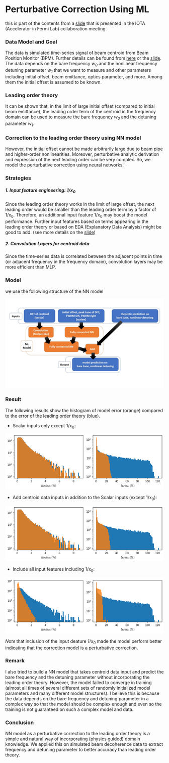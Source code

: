 # Perturbative Correction Using ML 

this is part of the contents from a [slide](MLdecoherence1.pdf) that is presented in the IOTA (Accelerator in Fermi Lab) collaboration meeting.


### Data Model and Goal

The data is simulated time-series signal of beam centroid from Beam Position Monitor (BPM). Further details can be found from [here](Decoherence.md) or the [slide](MLdecoherence1.pdf). The data depends on the bare frequency *w<sub>0</sub>* and the nonlinear frequency detuning parameter *w<sub>1</sub>* that we want to measure and other parameters including initial offset, beam emittance, optics parameter, and more. Among them the initial offset is assumed to be known.


### Leading order theory

It can be shown that, in the limit of large initial offset (compared to initial beam emittance), the leading order term of the centroid in the frequency domain can be used to measure the bare frequency *w<sub>0</sub>* and the detuning parameter *w<sub>1</sub>*. 


### Correction to the leading order theory using NN model

However, the initial offset cannot be made arbitrarily large due to beam pipe and higher-order nonlinearities. Moreover, perturbative analytic derivation and expression of the next leading order can be very complex. So, we model the perturbative correction using neural networks. 

### Strategies

##### 1. Input feature engineering: 1/x<sub>0</sub>
Since the leading order theory works in the limit of large offset, the next leading order would be smaller than the leading order term by a factor of 1/x<sub>0</sub>. Therefore, an additional input feature 1/x<sub>0</sub> may boost the model performance. Further input features based on terms appearing in the leading order theory or based on EDA (Explanatory Data Analysis) might be good to add. (see more details on the [slide](MLdecoherence1.pdf))

##### 2. Convolution Layers for centroid data
Since the time-series data is correlated between the adjacent points in time (or adjacent frequency in the frequency domain), convolution layers may be more efficient than MLP. 


### Model
we use the following structure of the NN model
<p align="center">
  <img src="model.H2.1D.DFT.jpg"/>
</p>


### Result
The following results show the histogram of model error (orange) compared to the error of the leading order theory (blue). 

- Scalar inputs only except 1/x<sub>0</sub>:

<p align="center">
  <img src="1DH2gaussian_ScalarInputOnly_simpleModel_X0.png"/>
</p>

- Add centroid data inputs in addition to the Scalar inputs (except 1/x<sub>0</sub>):

<p align="center">
  <img src="1DH2gaussian_ScalarInputOnly_simpleModel_inverseX0.png"/>
</p>

- Include all input features including 1/x<sub>0</sub>:

<p align="center">
  <img src="1DH2gaussian_inverseX0.png"/>
</p>

*Note* that inclusion of the input deature *1/x<sub>0</sub>* made the model perform better indicating that the correction model is a perturbative correction.


### Remark

I also tried to build a NN model that takes centroid data input and predict the bare frequency and the detuning parameter without incorporating the leading order theory. However, the model failed to converge in training (almost all times of several different sets of randomly initialized model parameters and many different model structures). I believe this is because the data depends on the bare frequency and detuning parameter in a complex way so that the model should be complex enough and even so the training is not guaranteed on such a complex model and data. 


### Conclusion 

NN model as a perturbative correction to the leading order theory is a simple and natural way of incorporating (physics guided) domain knowledge. We applied this on simulated beam decoherence data to extract frequency and detuning parameter to better accuracy than leading order theory. 




